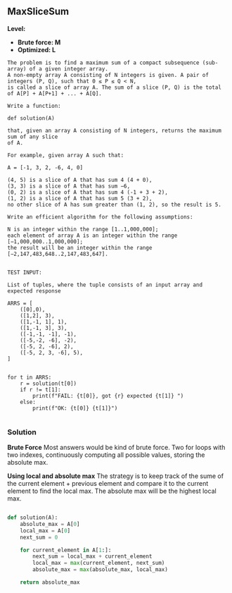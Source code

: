 ## MaxSliceSum <a id="maxslicesum"></a>

**Level:**

- **Brute force: M**
- **Optimized: L**

```
The problem is to find a maximum sum of a compact subsequence (sub-array) of a given integer array.
A non-empty array A consisting of N integers is given. A pair of integers (P, Q), such that 0 ≤ P ≤ Q < N,
is called a slice of array A. The sum of a slice (P, Q) is the total of A[P] + A[P+1] + ... + A[Q].

Write a function:

def solution(A)

that, given an array A consisting of N integers, returns the maximum sum of any slice
of A.

For example, given array A such that:

A = [-1, 3, 2, -6, 4, 0]

(4, 5) is a slice of A that has sum 4 (4 + 0),
(3, 3) is a slice of A that has sum −6,
(0, 2) is a slice of A that has sum 4 (-1 + 3 + 2),
(1, 2) is a slice of A that has sum 5 (3 + 2),
no other slice of A has sum greater than (1, 2), so the result is 5.

Write an efficient algorithm for the following assumptions:

N is an integer within the range [1..1,000,000];
each element of array A is an integer within the range [−1,000,000..1,000,000];
the result will be an integer within the range [−2,147,483,648..2,147,483,647].


TEST INPUT:

List of tuples, where the tuple consists of an input array and expected response

ARRS = [
    ([0],0),
    ([1,2], 3),
    ([1,-1, 1], 1),
    ([1,-1, 3], 3),
    ([-1,-1, -1], -1),
    ([-5,-2, -6], -2),
    ([-5, 2, -6], 2),
    ([-5, 2, 3, -6], 5),
]


for t in ARRS:
    r = solution(t[0])
    if r != t[1]:
        print(f"FAIL: {t[0]}, got {r} expected {t[1]} ")
    else:
        print(f"OK: {t[0]} {t[1]}")


```

### Solution <a id="s2"></a>

**Brute Force**
Most answers would be kind of brute force. Two for loops with two indexes, continuously
computing all possible values, storing the absolute max.

**Using local and absolute max**
The strategy is to keep track of the sume of the current element + previous element and
compare it to the current element to find the local max. The absolute max will be the
highest local max.

```python

def solution(A):
    absolute_max = A[0]
    local_max = A[0]
    next_sum = 0

    for current_element in A[1:]:
        next_sum = local_max + current_element
        local_max = max(current_element, next_sum)
        absolute_max = max(absolute_max, local_max)

    return absolute_max

```
